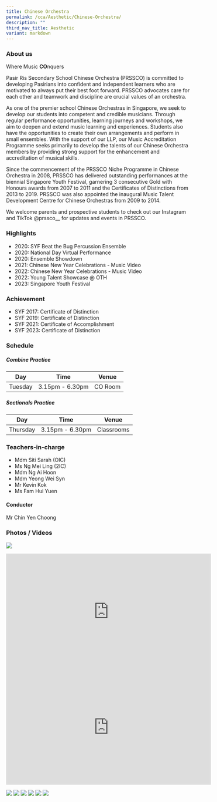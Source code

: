 ```yaml
---
title: Chinese Orchestra
permalink: /cca/Aesthetic/Chinese-Orchestra/
description: ""
third_nav_title: Aesthetic
variant: markdown
---
```

### **About us**

Where Music **CO**nquers

Pasir Ris Secondary School Chinese Orchestra (PRSSCO) is committed to developing Pasirians into confident and independent learners who are motivated to always put their best foot forward. PRSSCO advocates care for each other and teamwork and discipline are crucial values of an orchestra.

As one of the premier school Chinese Orchestras in Singapore, we seek to develop our students into competent and credible musicians. Through regular performance opportunities, learning journeys and workshops, we aim to deepen and extend music learning and experiences. Students also have the opportunities to create their own arrangements and perform in small ensembles. With the support of our LLP, our Music Accreditation Programme seeks primarily to develop the talents of our Chinese Orchestra members by providing strong support for the enhancement and accreditation of musical skills.

Since the commencement of the PRSSCO Niche Programme in Chinese Orchestra in 2008, PRSSCO has delivered outstanding performances at the biennial Singapore Youth Festival, garnering 3 consecutive Gold with Honours awards from 2007 to 2011 and the Certificates of Distinctions from 2013 to 2019. PRSSCO was also appointed the inaugural Music Talent Development Centre for Chinese Orchestras from 2009 to 2014.

We welcome parents and prospective students to check out our Instagram and TikTok @prssco\_\_ for updates and events in PRSSCO.

### **Highlights**

* 2020: SYF Beat the Bug Percussion Ensemble 
* 2020: National Day Virtual Performance 
* 2020: Ensemble Showdown 
* 2021: Chinese New Year Celebrations - Music Video 
* 2022: Chinese New Year Celebrations - Music Video 
* 2022: Young Talent Showcase @ OTH
* 2023: Singapore Youth Festival

### **Achievement**

* SYF 2017: Certificate of Distinction
* SYF 2019: Certificate of Distinction
* SYF 2021: Certificate of Accomplishment
* SYF 2023: Certificate of Distinction

### **Schedule**

##### **Combine Practice**

| Day | Time | Venue |
| -------- | -------- | -------- |
| Tuesday | 3.15pm - 6.30pm | CO Room |

##### **Sectionals Practice**

| Day | Time | Venue |
| -------- | -------- | -------- |
| Thursday  | 3.15pm - 6.30pm | Classrooms  |

### **Teachers-in-charge**

* Mdm Siti Sarah (OIC) 
* Ms Ng Mei Ling (2IC)
* Mdm Ng Ai Hoon 
* Mdm Yeong Wei Syn 
* Mr Kevin Kok 
* Ms Fam Hui Yuen

#### **Conductor**<br>
Mr Chin Yen Choong

### **Photos / Videos**
![](/images/CCA/Chinese%20Orchestra/2024%20chinese%20orchestra.jpg)
<center>
<iframe width="560" height="315" src="https://www.youtube.com/embed/G7r30ncf14E" title="YouTube video player" frameborder="0" allow="accelerometer; autoplay; clipboard-write; encrypted-media; gyroscope; picture-in-picture" allowfullscreen=""></iframe><br>

<iframe width="560" height="315" src="https://www.youtube.com/embed/juMno1qq2Ys" title="YouTube video player" frameborder="0" allow="accelerometer; autoplay; clipboard-write; encrypted-media; gyroscope; picture-in-picture" allowfullscreen=""></iframe> </center>

![](/images/CO%20Photo%203.png)
![](/images/CO%202.jpeg)
![](/images/co.png)
![](/images/co2.png)
![](/images/IMG-20220903-WA0011.jpeg)
![](/images/co3.png)